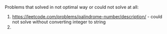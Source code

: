 Problems that solved in not optimal way or could not solve at all:
1. https://leetcode.com/problems/palindrome-number/description/ - could not solve without converting integer to string
2. 
